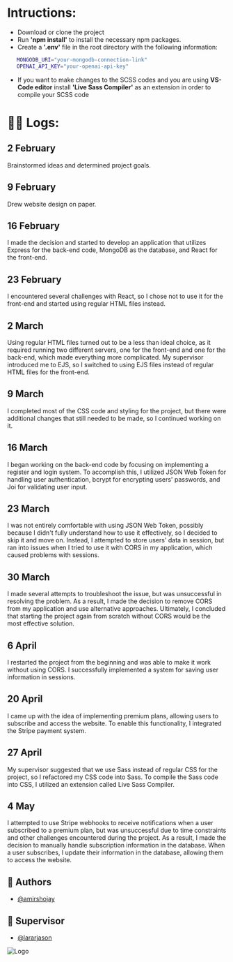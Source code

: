 # Intructions:

- Download or clone the project
- Run **'npm install'** to install the necessary npm packages.
- Create a **'.env'** file in the root directory with the following information:

```bash
   MONGODB_URI="your-mongodb-connection-link"
   OPENAI_API_KEY="your-openai-api-key"
```

- If you want to make changes to the SCSS codes and you are using **VS-Code editor** install **'Live Sass Compiler'** as an extension in order to compile your SCSS code

# ✍🏻 Logs:

## 2 February

Brainstormed ideas and determined project goals.

## 9 February

Drew website design on paper.

## 16 February

I made the decision and started to develop an application that utilizes Express for the back-end code, MongoDB as the database, and React for the front-end.

## 23 February

I encountered several challenges with React, so I chose not to use it for the front-end and started using regular HTML files instead.

## 2 March

Using regular HTML files turned out to be a less than ideal choice, as it required running two different servers, one for the front-end and one for the back-end, which made everything more complicated. My supervisor introduced me to EJS, so I switched to using EJS files instead of regular HTML files for the front-end.

## 9 March

I completed most of the CSS code and styling for the project, but there were additional changes that still needed to be made, so I continued working on it.

## 16 March

I began working on the back-end code by focusing on implementing a register and login system. To accomplish this, I utilized JSON Web Token for handling user authentication, bcrypt for encrypting users' passwords, and Joi for validating user input.

## 23 March

I was not entirely comfortable with using JSON Web Token, possibly because I didn't fully understand how to use it effectively, so I decided to skip it and move on. Instead, I attempted to store users' data in session, but ran into issues when I tried to use it with CORS in my application, which caused problems with sessions.

## 30 March

I made several attempts to troubleshoot the issue, but was unsuccessful in resolving the problem. As a result, I made the decision to remove CORS from my application and use alternative approaches. Ultimately, I concluded that starting the project again from scratch without CORS would be the most effective solution.

## 6 April

I restarted the project from the beginning and was able to make it work without using CORS. I successfully implemented a system for saving user information in sessions.

## 20 April

I came up with the idea of implementing premium plans, allowing users to subscribe and access the website. To enable this functionality, I integrated the Stripe payment system.

## 27 April

My supervisor suggested that we use Sass instead of regular CSS for the project, so I refactored my CSS code into Sass. To compile the Sass code into CSS, I utilized an extension called Live Sass Compiler.

## 4 May

I attempted to use Stripe webhooks to receive notifications when a user subscribed to a premium plan, but was unsuccessful due to time constraints and other challenges encountered during the project. As a result, I made the decision to manually handle subscription information in the database. When a user subscribes, I update their information in the database, allowing them to access the website.

## 👋 Authors

- [@amirshojay](https://www.github.com/amirshojay)

## 🚀 Supervisor

- [@lararjason](https://github.com/lararjason)

![Logo](https://mb.cision.com/Public/2355/202171/bda4acac24accdaf_org.jpg)
